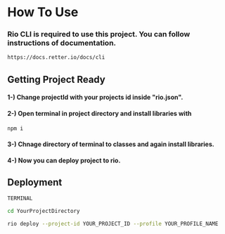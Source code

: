 # How To Use

### Rio CLI is required to use this project. You can follow instructions of documentation.
```bash
https://docs.retter.io/docs/cli
```

## Getting Project Ready

####  1-) Change projectId with your projects id inside "rio.json".
####  2-) Open terminal in project directory and install libraries with
```bash
npm i
```
####  3-) Chnage directory of terminal to classes and again install libraries.
####  4-) Now you can deploy project to rio. 

## Deployment

```bash
TERMINAL

cd YourProjectDirectory

rio deploy --project-id YOUR_PROJECT_ID --profile YOUR_PROFILE_NAME
```
